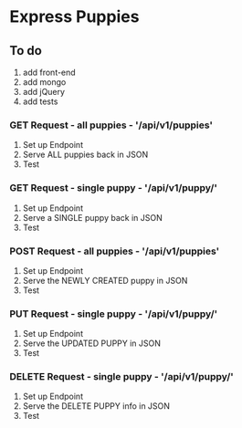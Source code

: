 # Express Puppies

## To do
1. add front-end
1. add mongo
1. add jQuery
1. add tests

### GET Request - all puppies - '/api/v1/puppies'

1. Set up Endpoint
1. Serve ALL puppies back in JSON
1. Test

### GET Request - single puppy - '/api/v1/puppy/<id>'

1. Set up Endpoint
1. Serve a SINGLE puppy back in JSON
1. Test

### POST Request - all puppies - '/api/v1/puppies'

1. Set up Endpoint
1. Serve the NEWLY CREATED puppy in JSON
1. Test

### PUT Request - single puppy - '/api/v1/puppy/<id>'

1. Set up Endpoint
1. Serve the UPDATED PUPPY in JSON
1. Test

### DELETE Request - single puppy - '/api/v1/puppy/<id>'

1. Set up Endpoint
1. Serve the DELETE PUPPY info in JSON
1. Test
